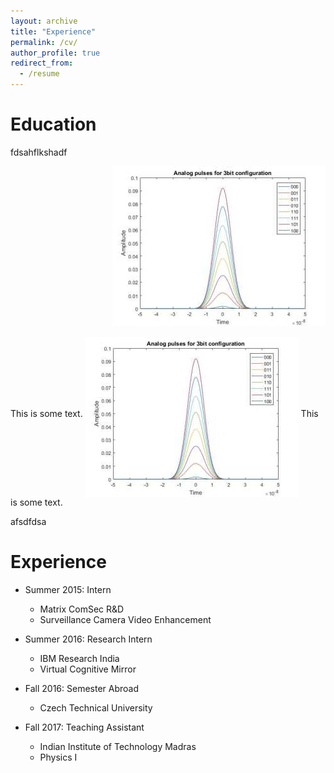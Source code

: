 ```yaml
---
layout: archive
title: "Experience"
permalink: /cv/
author_profile: true
redirect_from:
  - /resume
---
```

Education
======
fdsahflkshadf
<div style="text-align:right" markdown="1">

![Alt Text](/images/dac.jpg "Caption")

</div>
<p>This is some text. <img src="/images/dac.jpg" alt="Smiley face" align="middle"> This is some text.</p> 

afsdfdsa

Experience
======
* Summer 2015: Intern
  * Matrix ComSec R&D
  * Surveillance Camera Video Enhancement

* Summer 2016: Research Intern
  * IBM Research India
  * Virtual Cognitive Mirror
  
* Fall 2016: Semester Abroad
  * Czech Technical University

* Fall 2017: Teaching Assistant
  * Indian Institute of Technology Madras
  * Physics I
  
